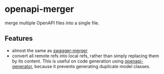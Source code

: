 # openapi-merger

merge multiple OpenAPI files into a single file.  

## Features
- almost the same as [swagger-merger](https://github.com/WindomZ/swagger-merger)
- convert all remote refs into local refs, rather than simply replacing them by its content. 
  This is useful on code generation using [openapi-generator](https://github.com/OpenAPITools/openapi-generator), 
  because it prevents generating duplicate model classes.

